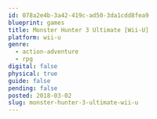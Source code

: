 ```yaml
---
id: 078a2e4b-3a42-419c-ad50-3da1cdd8fea9
blueprint: games
title: Monster Hunter 3 Ultimate [Wii-U]
platform: wii-u
genre:
  - action-adventure
  - rpg
digital: false
physical: true
guide: false
pending: false
posted: 2018-03-02
slug: monster-hunter-3-ultimate-wii-u
---
```

